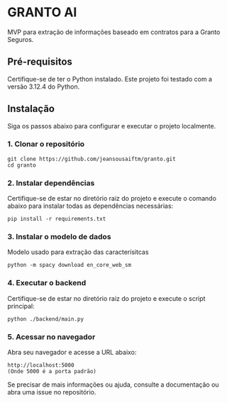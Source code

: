 # GRANTO AI
MVP para extração de informações baseado em contratos para a Granto Seguros.

## Pré-requisitos
Certifique-se de ter o Python instalado. Este projeto foi testado com a versão 3.12.4 do Python.

## Instalação
Siga os passos abaixo para configurar e executar o projeto localmente.

### 1. Clonar o repositório
```
git clone https://github.com/jeansousaiftm/granto.git
cd granto
```

### 2. Instalar dependências
Certifique-se de estar no diretório raiz do projeto e execute o comando abaixo para instalar todas as dependências necessárias:

```
pip install -r requirements.txt
```

### 3. Instalar o modelo de dados
Modelo usado para extração das caracterísitcas

```
python -m spacy download en_core_web_sm
```

### 4. Executar o backend
Certifique-se de estar no diretório raiz do projeto e execute o script principal:

```
python ./backend/main.py
```

### 5. Acessar no navegador
Abra seu navegador e acesse a URL abaixo:

```
http://localhost:5000
(Onde 5000 é a porta padrão)
```

Se precisar de mais informações ou ajuda, consulte a documentação ou abra uma issue no repositório.